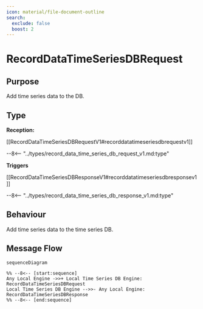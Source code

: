 ```yaml
---
icon: material/file-document-outline
search:
  exclude: false
  boost: 2
---
```


<div class="message" markdown>

# RecordDataTimeSeriesDBRequest

## Purpose

<!-- --8<-- [start:purpose] -->
Add time series data to the DB.
<!-- --8<-- [end:purpose] -->

## Type

<!-- --8<-- [start:type] -->
**Reception:**

[[RecordDataTimeSeriesDBRequestV1#recorddatatimeseriesdbrequestv1]]

--8<-- "../types/record_data_time_series_db_request_v1.md:type"

**Triggers**

[[RecordDataTimeSeriesDBResponseV1#recorddatatimeseriesdbresponsev1]]

--8<-- "../types/record_data_time_series_db_response_v1.md:type"

<!-- --8<-- [end:type] -->

## Behaviour

<!-- --8<-- [start:behaviour] -->
Add time series data to the time series DB.
<!-- --8<-- [end:behaviour] -->

## Message Flow

<!-- --8<-- [start:messages] -->
```mermaid
sequenceDiagram

%% --8<-- [start:sequence]
Any Local Engine ->>+ Local Time Series DB Engine: RecordDataTimeSeriesDBRequest
Local Time Series DB Engine -->>- Any Local Engine: RecordDataTimeSeriesDBResponse
%% --8<-- [end:sequence]
```

<!-- --8<-- [end:messages] -->

</div>

